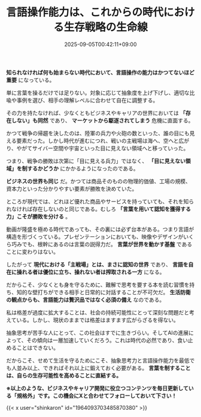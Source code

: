 ﻿---
title: "言語操作能力は、これからの時代における生存戦略の生命線"
date: 2025-09-05T00:42:11+09:00
draft: false
---

**知られなければ何も始まらない時代において、言語操作の能力はかつてないほど重要** になっている。

単に言葉を操るだけでは足りない。対象に応じて抽象度を上げ下げし、適切な比喩や事例を選び、相手の理解レベルに合わせて自在に調整する。

その力を持たなければ、少なくともビジネスやキャリアの世界においては **「存在しない」も同然** であり、 **マーケットから駆逐されてしまう** 危機に直面する。

かつて戦争の帰趨を決したのは、陸軍の兵力や火砲の数といった、誰の目にも見える要素だった。しかし時代が進むにつれ、戦いの主戦場は海へ、空へと広がり、やがてサイバー空間や宇宙といった目に見えない領域へと移っていった。

つまり、戦争の勝敗は次第に「目に見える兵力」ではなく、 **「目に見えない領域」を制するかどうか** にかかるようになったのである。

**ビジネスの世界も同じ** だ。かつては商品そのものの物理的価値、工場の規模、資本力といった分かりやすい要素が勝敗を決めていた。

ところが現代では、どれほど優れた商品やサービスを持っていても、それを知られなければ存在しないのと同じである。むしろ **「言葉を用いて認知を獲得する力」こそが勝敗を分ける** 。

動画が隆盛を極める時代であっても、その裏には必ず台本がある。つまり言語が構造を形づくっている。プレゼンテーションにおいても、映像やデザインがいくら巧みでも、根幹にあるのは言葉の説得力だ。 **言葉が世界を動かす基盤** であることに変わりはない。

したがって **現代における「主戦場」とは、まさに認知の世界** であり、 **言語を自在に操れる者は優位に立ち、操れない者は搾取される一方** になる。

だからこそ、少なくとも身を守るために、難解で思考を要する本を読む習慣を持ち、知的な壁打ちができる相手と日常的に対話することが不可欠だ。 **生活防衛の観点からも、言語能力は贅沢品ではなく必須の備え** なのである。

私は格差が過度に拡大することは、社会の持続可能性にとって深刻な問題だと考えている。しかし、現状のままでは格差はますます広がらざるを得ない。

抽象思考が苦手な人にとって、この社会はすでに生きづらい。そしてAIの進展によって、その傾向は一層加速していくだろう。これは時代の必然であり、食い止めることはできない。

だからこそ、せめて生活を守るためにこそ、抽象思考力と言語操作能力を最低でも人並み以上、できればそれ以上に鍛えておく必要がある。 **言葉を制することは、自らの生存可能性を高めることに直結する。**



**※以上のような、ビジネスやキャリア開発に役立つコンテンツを毎日更新している「規格外」です。この機会にXと合わせてフォローしておいて下さい！**



{{< x user="shinkaron" id="1964093703485870380" >}}